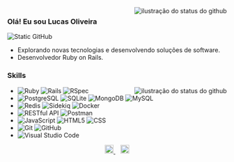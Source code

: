<img align='right' src="https://github-readme-stats.vercel.app/api?username=lucasleandro1&show_icons=true&title_color=783c00&text_color=af552e&icon_color=783c00&bg_color=f8efd4&cache_seconds=2300" alt="ilustração do status do github">

### Olá! Eu sou Lucas Oliveira

<img src="https://img.shields.io/static/v1?label=Overview&message=Lucas_Oliveira&color=f8efd4&style=for-the-badge&logo=GitHub" alt="Static GitHub">

- Explorando novas tecnologias e desenvolvendo soluções de software.
- Desenvolvedor Ruby on Rails.

### Skills

<img align='right' src="https://github-readme-stats.vercel.app/api/top-langs/?username=lucasleandro1&layout=compact&langs_count=22&show_icons=true&title_color=783c00&text_color=af552e&icon_color=783c00&bg_color=f8efd4&cache_seconds=2300" alt="ilustração do status do github">

- ![Ruby](https://img.shields.io/badge/-Ruby-333333?style=flat&logo=ruby&logoColor=CC342D) ![Rails](https://img.shields.io/badge/-Rails-333333?style=flat&logo=rubyonrails&logoColor=CC0000) ![RSpec](https://img.shields.io/badge/-RSpec-333333?style=flat&logo=rubygems&logoColor=E9573F)
- ![PostgreSQL](https://img.shields.io/badge/-PostgreSQL-333333?style=flat&logo=postgresql&logoColor=4169E1) ![SQLite](https://img.shields.io/badge/-SQLite-333333?style=flat&logo=sqlite&logoColor=003B57) ![MongoDB](https://img.shields.io/badge/-MongoDB-333333?style=flat&logo=mongodb&logoColor=47A248) ![MySQL](https://img.shields.io/badge/-MySQL-333333?style=flat&logo=mysql)
- ![Redis](https://img.shields.io/badge/-Redis-333333?style=flat&logo=redis&logoColor=DC382D) ![Sidekiq](https://img.shields.io/badge/-Sidekiq-333333?style=flat&logo=rubyonrails&logoColor=red) ![Docker](https://img.shields.io/badge/-Docker-333333?style=flat&logo=docker)
- ![RESTful API](https://img.shields.io/badge/-RESTful%20API-333333?style=flat&logo=api&logoColor=white) ![Postman](https://img.shields.io/badge/-Postman-333333?style=flat&logo=postman)
- ![JavaScript](https://img.shields.io/badge/-JavaScript-333333?style=flat&logo=javascript) ![HTML5](https://img.shields.io/badge/-HTML5-333333?style=flat&logo=HTML5) ![CSS](https://img.shields.io/badge/-CSS-333333?style=flat&logo=CSS3&logoColor=1572B6)
- ![Git](https://img.shields.io/badge/-Git-333333?style=flat&logo=git) ![GitHub](https://img.shields.io/badge/-GitHub-333333?style=flat&logo=github)
- ![Visual Studio Code](https://img.shields.io/badge/-Visual%20Studio%20Code-333333?style=flat&logo=visual-studio-code&logoColor=007ACC)


<p align="center">
  <a href="https://www.linkedin.com/in/lucas-leandro1" target="_blank">
    <img src="https://cdn.jsdelivr.net/npm/simple-icons@3.0.1/icons/linkedin.svg" alt="LinkedIn" height="20" width="20" />
  </a>
  &nbsp;&nbsp;
  <a href="mailto:lukkassoliveira2215@gmail.com" target="_blank">
    <img src="https://cdn.jsdelivr.net/npm/simple-icons@3.0.1/icons/gmail.svg" alt="Gmail" height="20" width="20" />
  </a>
</p>

